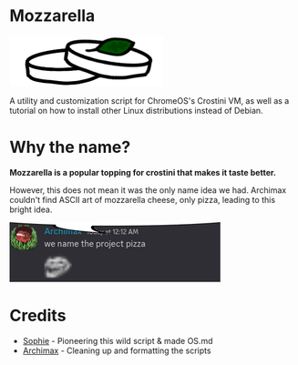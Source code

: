 # Mozzarella
![Mozzarella Logo](assets/mozz.png)

A utility and customization script for ChromeOS's Crostini VM, as well as a tutorial on how to install other Linux distributions instead of Debian.


# Why the name?
**Mozzarella is a popular topping for crostini that makes it taste better.** 

However, this does not mean it was the only name idea we had. Archimax couldn't find ASCII art of mozzarella cheese, only pizza, leading to this bright idea.

![nameitpizza](assets/pizza.png)

# Credits
- [Sophie](https://github.com/sophiaasophieee) - Pioneering this wild script & made OS.md
- [Archimax](https://github.com/EnterTheVoid-x86) - Cleaning up and formatting the scripts

